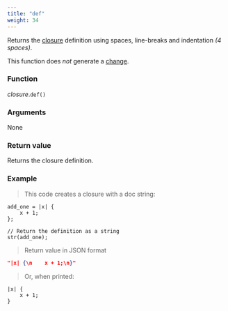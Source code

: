 ```yaml
---
title: "def"
weight: 34
---
```


Returns the [closure](..) definition using spaces, line-breaks and indentation *(4 spaces)*.

This function does *not* generate a [change](../../../overview/changes).

### Function

*closure*.`def()`

### Arguments

None

### Return value

Returns the closure definition.

### Example

> This code creates a closure with a doc string:

```thingsdb,json_response
add_one = |x| {
    x + 1;
};

// Return the definition as a string
str(add_one);
```

> Return value in JSON format

```json
"|x| {\n    x + 1;\n}"
```

> Or, when printed:

```text
|x| {
    x + 1;
}
```